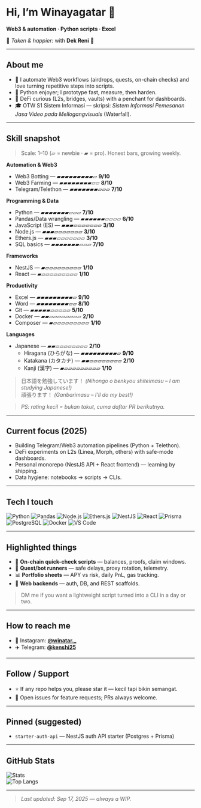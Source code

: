 # Hi, I’m Winayagatar 👋

**Web3 & automation · Python scripts · Excel**

💞 *Taken & happier:* with **Dek Reni** 💞

---

## About me

* 🧩 I automate Web3 workflows (airdrops, quests, on-chain checks) and love turning repetitive steps into scripts.
* 🐍 Python enjoyer; I prototype fast, measure, then harden.
* 🧪 DeFi curious (L2s, bridges, vaults) with a penchant for dashboards.
* 🎓 OTW S1 Sistem Informasi — skripsi: *Sistem Informasi Pemesanan Jasa Video pada Mellogangvisuals* (Waterfall).

---

## Skill snapshot

> Scale: 1–10 (▱ = newbie · ▰ = pro). Honest bars, growing weekly.

**Automation & Web3**

* Web3 Botting — ▰▰▰▰▰▰▰▰▰▱ **9/10**
* Web3 Farming — ▰▰▰▰▰▰▰▰▱▱ **8/10**
* Telegram/Telethon — ▰▰▰▰▰▰▰▱▱▱ **7/10**

**Programming & Data**

* Python — ▰▰▰▰▰▰▰▱▱▱ **7/10**
* Pandas/Data wrangling — ▰▰▰▰▰▰▱▱▱▱ **6/10**
* JavaScript (ES) — ▰▰▰▱▱▱▱▱▱▱ **3/10**
* Node.js — ▰▰▰▱▱▱▱▱▱▱ **3/10**
* Ethers.js — ▰▰▰▱▱▱▱▱▱▱ **3/10**
* SQL basics — ▰▰▰▰▰▰▰▱▱▱ **7/10**

**Frameworks**

* NestJS — ▰▱▱▱▱▱▱▱▱▱ **1/10**
* React — ▰▱▱▱▱▱▱▱▱▱ **1/10**

**Productivity**

* Excel — ▰▰▰▰▰▰▰▰▰▱ **9/10**
* Word — ▰▰▰▰▰▰▰▰▱▱ **8/10**
* Git — ▰▰▰▰▰▱▱▱▱▱ **5/10**
* Docker — ▰▰▱▱▱▱▱▱▱▱ **2/10**
* Composer — ▰▱▱▱▱▱▱▱▱▱ **1/10**

**Languages**

* Japanese — ▰▰▱▱▱▱▱▱▱▱ **2/10**
  * Hiragana (ひらがな) — ▰▰▰▰▰▰▰▰▰▱ **9/10**
  * Katakana (カタカナ) — ▰▰▱▱▱▱▱▱▱▱ **2/10**
  * Kanji (漢字) — ▰▱▱▱▱▱▱▱▱▱ **1/10**

> 日本語を勉強しています！ *(Nihongo o benkyou shiteimasu – I am studying Japanese!)*  
> 頑張ります！ *(Ganbarimasu – I’ll do my best!)*

> *PS: rating kecil = bukan takut, cuma daftar PR berikutnya.*

---

## Current focus (2025)

* Building Telegram/Web3 automation pipelines (Python + Telethon).
* DeFi experiments on L2s (Linea, Morph, others) with safe-mode dashboards.
* Personal monorepo (NestJS API + React frontend) — learning by shipping.
* Data hygiene: notebooks → scripts → CLIs.

---

## Tech I touch

![Python](https://img.shields.io/badge/Python-3776AB?logo=python&logoColor=white)
![Pandas](https://img.shields.io/badge/Pandas-150458?logo=pandas&logoColor=white)
![Node.js](https://img.shields.io/badge/Node.js-339933?logo=node.js&logoColor=white)
![Ethers.js](https://img.shields.io/badge/Ethers.js-2535A0?logo=ethereum&logoColor=white)
![NestJS](https://img.shields.io/badge/NestJS-E0234E?logo=nestjs&logoColor=white)
![React](https://img.shields.io/badge/React-20232A?logo=react&logoColor=61DAFB)
![Prisma](https://img.shields.io/badge/Prisma-2D3748?logo=prisma&logoColor=white)
![PostgreSQL](https://img.shields.io/badge/PostgreSQL-4169E1?logo=postgresql&logoColor=white)
![Docker](https://img.shields.io/badge/Docker-2496ED?logo=docker&logoColor=white)
![VS Code](https://img.shields.io/badge/VS%20Code-007ACC?logo=visual-studio-code&logoColor=white)

---

## Highlighted things

* 🔧 **On-chain quick-check scripts** — balances, proofs, claim windows.
* 🤖 **Quest/bot runners** — safe delays, proxy rotation, telemetry.
* 📊 **Portfolio sheets** — APY vs risk, daily PnL, gas tracking.
* 🧱 **Web backends** — auth, DB, and REST scaffolds.

> DM me if you want a lightweight script turned into a CLI in a day or two.

---

## How to reach me

* 📸 Instagram: **[@winatar._](https://instagram.com/winatar._)**
* ✈️ Telegram: **[@kenshi25](https://t.me/kenshi25)**

---

## Follow / Support

* ⭐️ If any repo helps you, please star it — kecil tapi bikin semangat.
* 📝 Open issues for feature requests; PRs always welcome.

---

## Pinned (suggested)

* `starter-auth-api` — NestJS auth API starter (Postgres + Prisma)

---

## GitHub Stats

![Stats](https://github-readme-stats.vercel.app/api?username=ryuken25&show_icons=true&theme=transparent)  
![Top Langs](https://github-readme-stats.vercel.app/api/top-langs/?username=ryuken25&layout=compact&theme=transparent)

---

> *Last updated: Sep 17, 2025 — always a WIP.*
